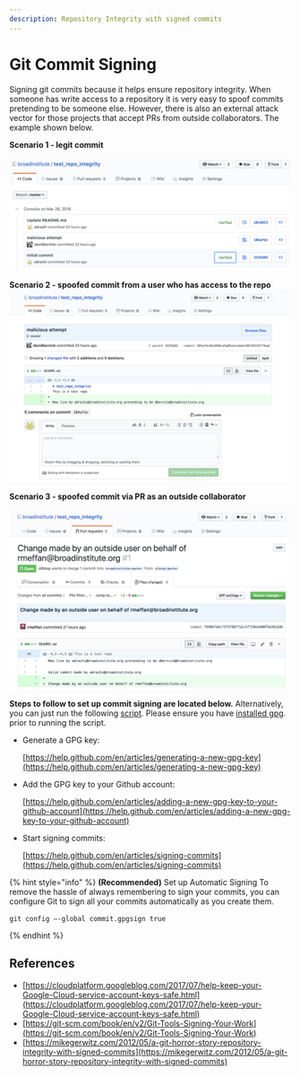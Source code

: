 ```yaml
---
description: Repository Integrity with signed commits
---
```


# Git Commit Signing

Signing git commits because it helps ensure repository integrity. When someone has write access to a repository it is very easy to spoof commits pretending to be someone else. However, there is also an external attack vector for those projects that accept PRs from outside collaborators. The example shown below.

**Scenario 1 - legit commit**

![Legitimate pull request](<../../../.gitbook/assets/legit-commit (2).png>)

**Scenario 2 - spoofed commit from a user who has access to the repo** ![Spoofed commit from user with access](<../../../.gitbook/assets/fake-commit (3) (3).png>)

**Scenario 3 - spoofed commit via PR as an outside collaborator**

![Spoofed commit from outside collaborator](../../../.gitbook/assets/outside-pr.png)

**Steps to follow to set up commit signing are located below.** Alternatively, you can just run the following [script](https://github.com/broadinstitute/dsp-security-knowledgebase/blob/master/source/scripts/gitsign.sh). Please ensure you have [installed gpg](https://gpgtools.org). prior to running the script.

*   Generate a GPG key:

    [https://help.github.com/en/articles/generating-a-new-gpg-key](https://help.github.com/en/articles/generating-a-new-gpg-key)
*   Add the GPG key to your Github account:

    [https://help.github.com/en/articles/adding-a-new-gpg-key-to-your-github-account](https://help.github.com/en/articles/adding-a-new-gpg-key-to-your-github-account)
*   Start signing commits:

    [https://help.github.com/en/articles/signing-commits](https://help.github.com/en/articles/signing-commits)

{% hint style="info" %}
**(Recommended)** Set up Automatic Signing To remove the hassle of always remembering to sign your commits, you can configure Git to sign all your commits automatically as you create them.

```
git config –-global commit.gpgsign true
```
{% endhint %}

## References

* [https://cloudplatform.googleblog.com/2017/07/help-keep-your-Google-Cloud-service-account-keys-safe.html](https://cloudplatform.googleblog.com/2017/07/help-keep-your-Google-Cloud-service-account-keys-safe.html)
* [https://git-scm.com/book/en/v2/Git-Tools-Signing-Your-Work](https://git-scm.com/book/en/v2/Git-Tools-Signing-Your-Work)
* [https://mikegerwitz.com/2012/05/a-git-horror-story-repository-integrity-with-signed-commits](https://mikegerwitz.com/2012/05/a-git-horror-story-repository-integrity-with-signed-commits)
